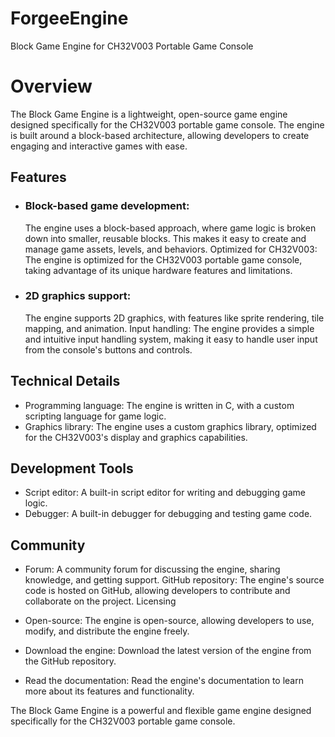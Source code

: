 # ForgeeEngine

Block Game Engine for CH32V003 Portable Game Console

# Overview

The Block Game Engine is a lightweight, open-source game engine designed specifically for the CH32V003 portable game console. The engine is built around a block-based architecture, allowing developers to create engaging and interactive games with ease.

<h2>Features</h2> 
<ul>
<li><h3>Block-based game development:</h3> The engine uses a block-based approach, where game logic is broken down into smaller, reusable blocks. This makes it easy to create and manage game assets, levels, and behaviors.
Optimized for CH32V003: The engine is optimized for the CH32V003 portable game console, taking advantage of its unique hardware features and limitations.</li>
<li><h3>2D graphics support:</h3> The engine supports 2D graphics, with features like sprite rendering, tile mapping, and animation.
Input handling: The engine provides a simple and intuitive input handling system, making it easy to handle user input from the console's buttons and controls.</li>
</ul>
<h2>Technical Details</h2>

 * Programming language: The engine is written in C, with a custom scripting language for game logic.
 * Graphics library: The engine uses a custom graphics library, optimized for the CH32V003's display and graphics capabilities.

<h2>Development Tools</h2>

 * Script editor: A built-in script editor for writing and debugging game logic.
 * Debugger: A built-in debugger for debugging and testing game code.

<h2>Community</h2>

 * Forum: A community forum for discussing the engine, sharing knowledge, and getting support.
GitHub repository: The engine's source code is hosted on GitHub, allowing developers to contribute and collaborate on the project.
Licensing

* Open-source: The engine is open-source, allowing developers to use, modify, and distribute the engine freely.

* Download the engine: Download the latest version of the engine from the GitHub repository.

* Read the documentation: Read the engine's documentation to learn more about its features and functionality.

The Block Game Engine is a powerful and flexible game engine designed specifically for the CH32V003 portable game console. 
